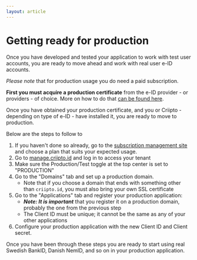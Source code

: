 ```yaml
---
layout: article
---
```


# Getting ready for production

Once you have developed and tested your application to work with test user accounts, you are ready to move ahead and work with real user e-ID accounts.

_Please note_ that for production usage you do need a paid subscription.

__First you must acquire a production certificate__ from the e-ID provider - or providers - of choice. More on how to do that [can be found here](/eid-specifics/order-eid).

Once you have obtained your production certificate, and you or Criipto - depending on type of e-ID - have installed it, you are ready to move to production.

Below are the steps to follow to 

1. If you haven't done so already, go to the [subscription management site](https://subscription.criipto.com) and choose a plan that suits your expected usage.
2. Go to [manage.criipto.id](https://manage.criipto.id) and log in to access your tenant
3. Make sure the Production/Test toggle at the top center is set to "PRODUCTION"
4. Go to the "Domains" tab and set up a production domain.
    - Note that if you choose a domain that ends with something other than `criipto.id`, you must also bring your own SSL certificate
5. Go to the "Applications" tab and register your production application:
    - **_Note: It is important_** that you register it on a production domain, probably the one from the previous step
    - The Client ID must be unique; it cannot be the same as any of your other applications
6. Configure your production application with the new Client ID and Client secret. 

Once you have been through these steps you are ready to start using real Swedish BankID, Danish NemID, and so on in your production application.

